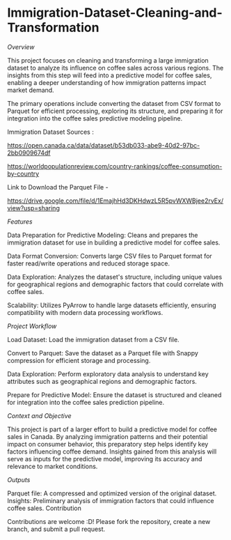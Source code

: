 # Immigration-Dataset-Cleaning-and-Transformation

*Overview*

This project focuses on cleaning and transforming a large immigration dataset to analyze its influence on coffee sales across various regions. The insights from this step will feed into a predictive model for coffee sales, enabling a deeper understanding of how immigration patterns impact market demand.

The primary operations include converting the dataset from CSV format to Parquet for efficient processing, exploring its structure, and preparing it for integration into the coffee sales predictive modeling pipeline.

Immigration Dataset Sources : 

https://open.canada.ca/data/dataset/b53db033-abe9-40d2-97bc-2bb0909674df

https://worldpopulationreview.com/country-rankings/coffee-consumption-by-country

Link to Download the Parquet File - 

https://drive.google.com/file/d/1EmajhHd3DKHdwzL5R5pvWXWBjee2rvEx/view?usp=sharing

*Features*

Data Preparation for Predictive Modeling: Cleans and prepares the immigration dataset for use in building a predictive model for coffee sales.

Data Format Conversion: Converts large CSV files to Parquet format for faster read/write operations and reduced storage space.

Data Exploration: Analyzes the dataset's structure, including unique values for geographical regions and demographic factors that could correlate with coffee sales.

Scalability: Utilizes PyArrow to handle large datasets efficiently, ensuring compatibility with modern data processing workflows.

*Project Workflow*

Load Dataset: Load the immigration dataset from a CSV file.

Convert to Parquet: Save the dataset as a Parquet file with Snappy compression for efficient storage and processing.

Data Exploration: Perform exploratory data analysis to understand key attributes such as geographical regions and demographic factors.

Prepare for Predictive Model: Ensure the dataset is structured and cleaned for integration into the coffee sales prediction pipeline.

*Context and Objective*

This project is part of a larger effort to build a predictive model for coffee sales in Canada. By analyzing immigration patterns and their potential impact on consumer behavior, this preparatory step helps identify key factors influencing coffee demand. Insights gained from this analysis will serve as inputs for the predictive model, improving its accuracy and relevance to market conditions.

*Outputs*

Parquet file: A compressed and optimized version of the original dataset.
Insights: Preliminary analysis of immigration factors that could influence coffee sales.
Contribution

Contributions are welcome :D! Please fork the repository, create a new branch, and submit a pull request.


